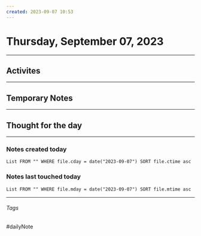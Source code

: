 ```yaml
---
created: 2023-09-07 10:53
---
```


# Thursday, September 07, 2023

---

## Activites


---

## Temporary Notes


---

## Thought for the day

---

### Notes created today
```dataview
List FROM "" WHERE file.cday = date("2023-09-07") SORT file.ctime asc
```

### Notes last touched today
```dataview
List FROM "" WHERE file.mday = date("2023-09-07") SORT file.mtime asc
```
---

###### Tags

#dailyNote
